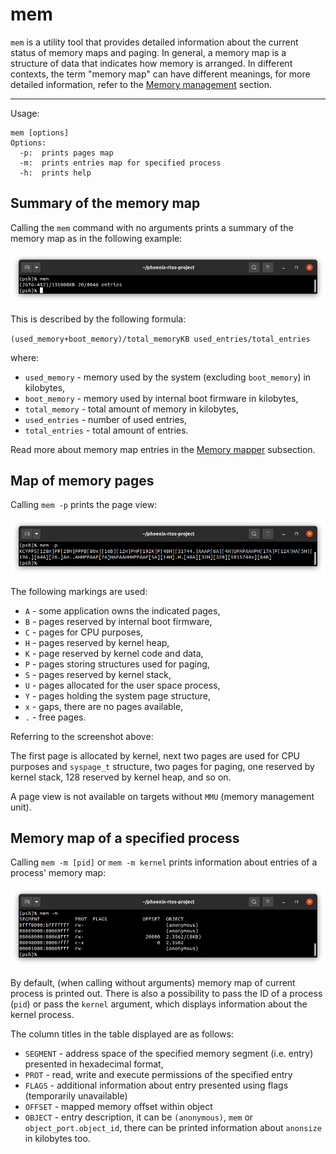 # mem

`mem` is a utility tool that provides detailed information about the current status of memory maps and paging.
In general, a memory map is a structure of data that indicates how memory is arranged. In different contexts, the term
"memory map" can have different meanings, for more detailed information, refer to the
[Memory management](../../../kernel/vm/index.md) section.

---
Usage:

```console
mem [options]
Options:
  -p:  prints pages map
  -m:  prints entries map for specified process
  -h:  prints help
```

## Summary of the memory map

Calling the `mem` command with no arguments prints a summary of the memory map as in the following example:

![Image](../_images/mem-output.png)

This is described by the following formula:

`(used_memory+boot_memory)/total_memoryKB used_entries/total_entries`

where:

- `used_memory` - memory used by the system (excluding `boot_memory`) in kilobytes,
- `boot_memory` - memory used by internal boot firmware in kilobytes,
- `total_memory` - total amount of memory in kilobytes,
- `used_entries` - number of used entries,
- `total_entries` - total amount of entries.

<!--REFERENCE-->
Read more about memory map entries in the [Memory mapper](../../../kernel/vm/mapper.md) subsection.

## Map of memory pages

Calling `mem -p` prints the page view:

![Image](../_images/mem-p-output.png)

The following markings are used:

- `A` - some application owns the indicated pages,
- `B` - pages reserved by internal boot firmware,
- `C` - pages for CPU purposes,
- `H` - pages reserved by kernel heap,
- `K` - page reserved by kernel code and data,
- `P` - pages storing structures used for paging,
- `S` - pages reserved by kernel stack,
- `U` - pages allocated for the user space process,
- `Y` - pages holding the system page structure,
- `x` - gaps, there are no pages available,
- `.` - free pages.

Referring to the screenshot above:

The first page is allocated by kernel, next two pages are used for CPU purposes and `syspage_t` structure, two pages for
paging, one reserved by kernel stack, 128 reserved by kernel heap, and so on.

A page view is not available on targets without `MMU` (memory management unit).

## Memory map of a specified process

Calling `mem -m [pid]` or `mem -m kernel` prints information about entries of a process' memory map:

![Image](../_images/mem-m-output.png)

By default, (when calling without arguments) memory map of current process is printed out. There is also a possibility
to pass the ID of a process (`pid`) or pass the `kernel` argument, which displays information about the kernel process.

The column titles in the table displayed are as follows:

- `SEGMENT` - address space of the specified memory segment (i.e. entry) presented in hexadecimal format,
- `PROT` - read, write and execute permissions of the specified entry
- `FLAGS` - additional information about entry presented using flags (temporarily unavailable)
- `OFFSET` - mapped memory offset within object
- `OBJECT` - entry description, it can be `(anonymous)`, `mem` or `object_port.object_id`, there can be printed
information about `anonsize` in kilobytes too.
